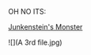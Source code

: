 OH NO ITS:

[Junkenstein's Monster](https://github.com/Bloomfield-FA17-CAT318A/Assignment02-ValencioWilliams/assets/A_3rd_file.jpg)

![](A 3rd file.jpg)
